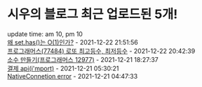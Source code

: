 # 시우의 블로그 최근 업로드된 5개!<br>

update time: am 10, pm 10<br>[왜 set.has()는 O(1)인가?](https://velog.io/@dev_shu/%EC%99%9C-set.has%EB%8A%94-O1%EC%9D%B8%EA%B0%80) - 2021-12-22 21:51:56<br>
[프로그래머스(77484) 로또 최고등수, 최저등수](https://velog.io/@dev_shu/%ED%94%84%EB%A1%9C%EA%B7%B8%EB%9E%98%EB%A8%B8%EC%8A%A477484-%EB%A1%9C%EB%98%90-%EC%B5%9C%EA%B3%A0%EB%93%B1%EC%88%98-%EC%B5%9C%EC%A0%80%EB%93%B1%EC%88%98) - 2021-12-22 20:42:39<br>
[소수 만들기(프로그래머스 12977)](https://velog.io/@dev_shu/%EC%86%8C%EC%88%98-%EB%A7%8C%EB%93%A4%EA%B8%B0%ED%94%84%EB%A1%9C%EA%B7%B8%EB%9E%98%EB%A8%B8%EC%8A%A4-12977) - 2021-12-21 18:27:37<br>
[결제 api(i'mport)](https://velog.io/@dev_shu/%EA%B2%B0%EC%A0%9C-apiimport) - 2021-12-21 05:30:21<br>
[NativeConnetion error](https://velog.io/@dev_shu/NativeConnetion-error) - 2021-12-21 04:47:33<br>

